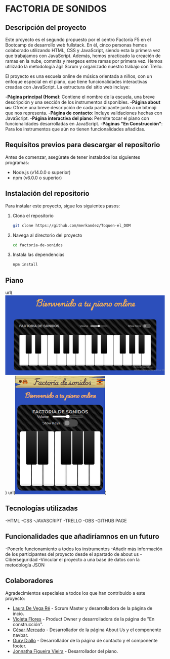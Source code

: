# FACTORIA DE SONIDOS

## Descripción del proyecto

Este proyecto es el segundo propuesto por el centro Factoría F5 en el Bootcamp de desarrollo web fullstack. En él, cinco personas hemos colaborado utilizando HTML, CSS y JavaScript, siendo esta la primera vez que trabajamos con JavaScript. Además, hemos practicado la creación de ramas en la nube, commits y mergeos entre ramas por primera vez. Hemos utilizado la metodología ágil Scrum y organizado nuestro trabajo con Trello.

El proyecto es una escuela online de música orientada a niños, con un enfoque especial en el piano, que tiene funcionalidades interactivas creadas con JavaScript. La estructura del sitio web incluye:

-**Página principal (Home)**: Contiene el nombre de la escuela, una breve descripción y una sección de los instrumentos disponibles. -**Página about us**: Ofrece una breve descripción de cada participante junto a un bitmoji que nos representa. -**Página de contacto**: Incluye validaciones hechas con JavaScript. -**Página interactiva del piano**: Permite tocar el piano con funcionalidades desarrolladas en JavaScript. -**Páginas "En Construcción"**: Para los instrumentos que aún no tienen funcionalidades añadidas.

## Requisitos previos para descargar el repositorio

Antes de comenzar, asegúrate de tener instalados los siguientes programas:

- Node.js (v14.0.0 o superior)
- npm (v6.0.0 o superior)

## Instalación del repositorio

Para instalar este proyecto, sigue los siguientes pasos:

1. Clona el repositorio

   ```bash
   git clone https://github.com/merkandez/Toquen-el_DOM
   ```

2. Navega al directorio del proyecto

   ```bash
   cd factoria-de-sonidos
   ```

3. Instala las dependencias

   ```bash
   npm install
   ```

## Piano

url(![Piano versión desktop](public/assets/img-readme/imagen-piano-readme.png))
url(![Piano versión mobile](public/assets/img-readme/piano-version-mobile.png))

## Tecnologías utilizadas

-HTML
-CSS
-JAVASCRIPT
-TRELLO
-OBS
-GITHUB PAGE

## Funcionalidades que añadiríamnos en un futuro

-Ponerle funcionamiento a todos los instrumentos
-Añadir más información de los participantes del proyecto desde el apartado de about us
-Ciberseguridad
-Vincular el proyecto a una base de datos con la metodología JSON

## Colaboradores

Agradecimientos especiales a todos los que han contribuido a este proyecto:

- [Laura De Vega Ré](https://github.com/devegalaura-dev) - Scrum Master y desarrolladora de la página de incio.
- [Violeta Flores](https://github.com/Violeta-flores) - Product Owner y desarrolladora de la página de "En construcción".
- [César Mercado](https://github.com/merkandez) - Desarrollador de la página About Us y el componente navbar.
- [Oury Diallo](https://github.com/Diallo2024) - Desarrollador de la página de contacto y el componente footer.
- [Jonnatha Figueira Vieira](https://github.com/jfigueira87?tab=repositories) - Desarrollador del piano.
